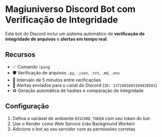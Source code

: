 # Magiuniverso Discord Bot com Verificação de Integridade

Este bot do Discord inclui um sistema automático de **verificação de integridade de arquivos** e **alertas em tempo real**.

## Recursos

- ✅ Comando `!ping`
- 🛡️ Verificação de arquivos `.py`, `.json`, `.txt`, `.md`, `.env`
- 🔄 Intervalo de 5 minutos entre verificações
- 📢 Alertas enviados para o canal do Discord (`ID: 1371601665169428501`)
- ♻️ Geração automática de hashes e comparação de integridade

## Configuração

1. Defina a variável de ambiente `DISCORD_TOKEN` com seu token do bot
2. Use o Render como Web Service (não Background Worker)
3. Adicione o bot ao seu servidor com as permissões corretas